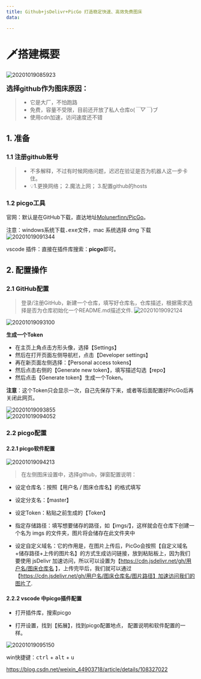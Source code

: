 ```yaml
---
title: Github+jsDelivr+PicGo 打造稳定快速、高效免费图床
data: 

---
```


# 🗡搭建概要
![20201019085923](https://cdn.jsdelivr.net/gh/awelife/imgbed/imgs20201019085923.png#img-radius)

<font size=4>**选择github作为图床原因：**</font>
> + 它是大厂，不怕跑路
> + 免费，容量不受限，目前还开放了私人仓库o(*￣▽￣*)ブ
> + 使用cdn加速，访问速度还不错

## 1. 准备
### **1.1 注册github账号**  

> + 不多解释，不过有时候网络问题，迟迟在验证是否为机器人这一步卡住。
> + 💡1.更换网络； 2.魔法上网； 3.配置github的hosts

### **1.2 picgo工具**  

官网：默认是在GitHub下载，直达地址[Molunerfinn/PicGo](https://github.com/Molunerfinn/PicGo/releases)。  

注意：windows系统下载<kbd>.exe</kbd>文件，mac 系统选择 dmg 下载
![20201019091344](https://cdn.jsdelivr.net/gh/awelife/imgbed/imgs20201019091344.png#img-radius)

vscode 插件：直接在插件库搜索：**picgo**即可。

## 2. 配置操作  

### 2.1 GitHub配置  

> 登录/注册GitHub，新建一个仓库，填写好仓库名，仓库描述，根据需求选择是否为仓库初始化一个README.md描述文件.
![20201019092124](https://cdn.jsdelivr.net/gh/awelife/imgbed/imgs20201019092124.png#img-radius)

![20201019093100](https://cdn.jsdelivr.net/gh/awelife/imgbed/imgs20201019093100.png#img-radius)  

**生成一个Token**

+ 在主页上角点击方形头像，选择【Settings】
+ 然后在打开页面左侧导航栏，点击【Developer settings】
+ 再在新页面左侧选择：【Personal access tokens】
+ 然后点击右侧的【Generate new token】，填写描述勾选【repo】  
+ 然后点击【Generate token】生成一个Token。    

**注意**：这个Token只会显示一次，自己先保存下来，或者等后面配置好PicGo后再关闭此网页。

![20201019093855](https://cdn.jsdelivr.net/gh/awelife/imgbed/imgs20201019093855.png#img-radius)  
![20201019094052](https://cdn.jsdelivr.net/gh/awelife/imgbed/imgs20201019094052.png#img-radius) 


### 2.2 picgo配置
#### **2.2.1 picgo软件配置**  
![20201019094213](https://cdn.jsdelivr.net/gh/awelife/imgbed/imgs20201019094213.png#img-radius)  

> 在左侧图床设置中，选择github，弹窗配置说明：
+ 设定仓库名：按照【用户名 / 图床仓库名】的格式填写

+ 设定分支名：【master】

+ 设定Token：粘贴之前生成的【Token】

+ 指定存储路径：填写想要储存的路径，如【imgs/】，这样就会在仓库下创建一个名为 imgs 的文件夹，图片将会储存在此文件夹中

+ 设定自定义域名：它的作用是，在图片上传后，PicGo会按照【自定义域名+储存路径+上传的图片名】的方式生成访问链接，放到粘贴板上，因为我们要使用 jsDelivr 加速访问，所以可以设置为【https://cdn.jsdelivr.net/gh/用户名/图床仓库名 】，上传完毕后，我们就可以通过【https://cdn.jsdelivr.net/gh/用户名/图床仓库名/图片路径】加速访问我们的图片了.  

#### **2.2.2 vscode 中picgo插件配置**

+ 打开插件库，搜索picgo

+ 打开设置，找到【拓展】，找到picgo配置地点，  配置说明和软件配置的一样。

![20201019095150](https://cdn.jsdelivr.net/gh/awelife/imgbed/imgs20201019095150.png#img-radius)

win快捷键：<kbd>ctrl</kbd> + <kbd>alt</kbd> + <kbd>u</kbd>


https://blog.csdn.net/weixin_44903718/article/details/108327022
